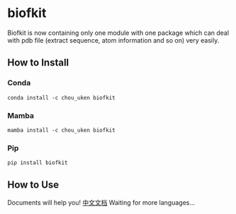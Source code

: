 # biofkit
Biofkit is now containing only one module with one package which can deal with pdb file (extract sequence, atom information and so on) very easily. 

## How to Install
### Conda
```console
conda install -c chou_uken biofkit
```
### Mamba
``` 
mamba install -c chou_uken biofkit
```

### Pip
```console
pip install biofkit
```

## How to Use
Documents will help you!
[中文文档](https://chou-uken.github.io/biofkit/chinese/)
Waiting for more languages...
